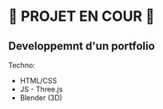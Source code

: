 # 🚧 PROJET EN COUR 🚧

## Developpemnt d'un portfolio

Techno:
- HTML/CSS
- JS - Three.js
- Blender (3D)

  
